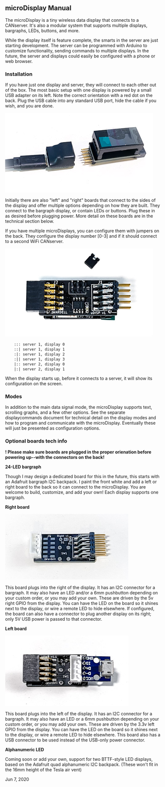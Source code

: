 ## microDisplay Manual

The microDisplay is a tiny wireless data display that connects to a CANserver. It's also a modular system that supports multiple displays, bargraphs, LEDs, buttons, and more.

While the display itself is feature complete, the smarts in the server are just starting development. The server can be programmed with Arduino to customize functionality, sending commands to multiple displays. In the future, the server and displays could easily be configured with a phone or web browser.


### Installation

If you have just one display and server, they will connect to each other out of the box. 
The most basic setup with one display is powered by a small USB adapter on its left. Note the correct orientation with a red dot on the back. Plug the USB cable into any standard USB port, hide the cable if you wish, and you are done.

![Single Display](img/singledisplay.jpg)

Initially there are also "left" and "right" boards that connect to the sides of the display and offer multiple options depending on how they are built. They connect to the bargraph display, or contain LEDs or buttons. Plug these in as desired before plugging power. More detail on these boards are in the technical section below.

If you have multiple microDisplays, you can configure them with jumpers on the back. They configure the display number [0-3] and if it should connect to a second WiFi CANserver. 

![Display Jumpers](img/jumpers.jpg)

        ::: server 1, display 0
        ::| server 1, display 1
        :|: server 1, display 2
        :|| server 1, display 3
        |:: server 2, display 0
        |:| server 2, display 1

When the display starts up, before it connects to a server, it will show its configuration on the screen.

### Modes

In addition to the main data signal mode, the microDisplay supports text, scrolling graphs, and a few other options. See the separate displaycommands document for technical detail on the display modes and how to program and communicate with the microDisplay. Eventually these will just be presented as configuration options.

### Optional boards tech info

**! Please make sure boards are plugged in the proper orienation before powering up--with the connectors on the back!**

**24-LED bargraph**

Though I may design a dedicated board for this in the future, this starts with an Adafruit bargraph I2C backpack. I paint the front white and add a left or right board to the back so it can connect to the microDisplay. You are welcome to build, customize, and add your own! Each display supports one bargraph.


**Right board**

![Right Board](img/right.jpg)

This board plugs into the right of the display. It has an I2C connector for a bargraph. It may also have an LED and/or a 6mm pushbutton depending on your custom order, or you may add your own. These are driven by the 5v right GPIO from the display. You can have the LED on the board so it shines next to the display, or wire a remote LED to hide elsewhere. If configured, the board can also have a connector to plug another display on its right; only 5V USB power is passed to that connector.


**Left board**

![Left Board](img/left.jpg)

This board plugs into the left of the display. It has an I2C connector for a bargraph. It may also have an LED or a 6mm pushbutton depending on your custom order, or you may add your own. These are driven by the 3.3v left GPIO from the display. You can have the LED on the board so it shines next to the display, or wire a remote LED to hide elsewhere. This board also has a USB connector to be used instead of the USB-only power connector.

**Alphanumeric LED**

Coming soon or add your own, support for two BTTF-style LED displays, based on the Adafruit quad alphanumeric I2C backpack. (These won't fit in the 16mm height of the Tesla air vent)


Jun 7, 2020
